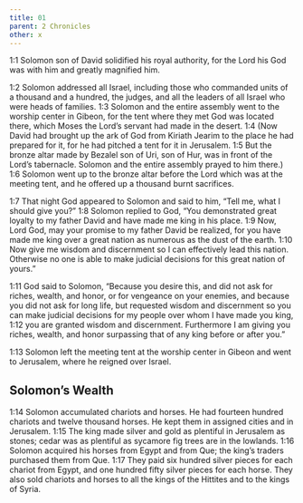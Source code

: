 ```yaml
---
title: 01
parent: 2 Chronicles
other: x
---
```



<a name="1:1">1:1</a> Solomon son of David solidified his royal authority, for the Lord his God was with him and greatly magnified him.

<a name="1:2">1:2</a> Solomon addressed all Israel, including those who commanded units of a thousand and a hundred, the judges, and all the leaders of all Israel who were heads of families. <a name="1:3">1:3</a> Solomon and the entire assembly went to the worship center in Gibeon, for the tent where they met God was located there, which Moses the Lord’s servant had made in the desert. <a name="1:4">1:4</a> (Now David had brought up the ark of God from Kiriath Jearim to the place he had prepared for it, for he had pitched a tent for it in Jerusalem. <a name="1:5">1:5</a> But the bronze altar made by Bezalel son of Uri, son of Hur, was in front of the Lord’s tabernacle. Solomon and the entire assembly prayed to him there.) <a name="1:6">1:6</a> Solomon went up to the bronze altar before the Lord which was at the meeting tent, and he offered up a thousand burnt sacrifices.

<a name="1:7">1:7</a> That night God appeared to Solomon and said to him, “Tell me, what I should give you?” <a name="1:8">1:8</a> Solomon replied to God, “You demonstrated great loyalty to my father David and have made me king in his place. <a name="1:9">1:9</a> Now, Lord God, may your promise to my father David be realized, for you have made me king over a great nation as numerous as the dust of the earth. <a name="1:10">1:10</a> Now give me wisdom and discernment so I can effectively lead this nation. Otherwise no one is able to make judicial decisions for this great nation of yours.”

<a name="1:11">1:11</a> God said to Solomon, “Because you desire this, and did not ask for riches, wealth, and honor, or for vengeance on your enemies, and because you did not ask for long life, but requested wisdom and discernment so you can make judicial decisions for my people over whom I have made you king, <a name="1:12">1:12</a> you are granted wisdom and discernment. Furthermore I am giving you riches, wealth, and honor surpassing that of any king before or after you.”

<a name="1:13">1:13</a> Solomon left the meeting tent at the worship center in Gibeon and went to Jerusalem, where he reigned over Israel.

## Solomon’s Wealth

<a name="1:14">1:14</a> Solomon accumulated chariots and horses. He had fourteen hundred chariots and twelve thousand horses. He kept them in assigned cities and in Jerusalem. <a name="1:15">1:15</a> The king made silver and gold as plentiful in Jerusalem as stones; cedar was as plentiful as sycamore fig trees are in the lowlands. <a name="1:16">1:16</a> Solomon acquired his horses from Egypt and from Que; the king’s traders purchased them from Que. <a name="1:17">1:17</a> They paid six hundred silver pieces for each chariot from Egypt, and one hundred fifty silver pieces for each horse. They also sold chariots and horses to all the kings of the Hittites and to the kings of Syria.